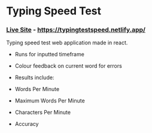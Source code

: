 # Typing Speed Test

### [Live Site](https://typingtestspeed.netlify.app/) - <https://typingtestspeed.netlify.app/>

Typing speed test web application made in react.

*   Runs for inputted timeframe
*   Colour feedback on current word for errors
*   Results include:

*   Words Per Minute
*   Maximum Words Per Minute
*   Characters Per Minute
*   Accuracy
